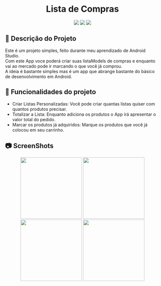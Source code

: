 <h1 align="center"> Lista de Compras </h1>
<p align="center">
<img src="https://user-images.githubusercontent.com/99930836/182484747-e58186bb-b506-46f9-994c-6fa44820e24c.PNG"/>
<img src="https://user-images.githubusercontent.com/99930836/182484755-bcc065e1-d5b3-45ca-91be-95b59723988c.PNG"/>
<img src="https://user-images.githubusercontent.com/99930836/182484762-7b9b9817-dc05-4c06-b162-778a17084622.PNG"/>
</p>


## :memo: Descrição do Projeto
Este é um projeto simples, feito durante meu aprendizado de Android Studio.<br>
Com este App voce poderá criar suas listaModels de compras e enquanto vai ao mercado pode ir marcando o que você já comprou.<br>
A ideia é bastante simples mas é um app que abrange bastante do básico de desenvolvimento em Android.<br>



## :hammer: Funcionalidades do projeto

- Criar Listas Personalizadas: Você pode criar quantas listas quiser com quantos produtos precisar.
- Totalizar a Lista: Enquanto adiciona os produtos o App irá apresentar o valor total do pedido.
- Marcar os produtos já adquiridos: Marque os produtos que você já colocou em seu carrinho.

## :camera: ScreenShots

<p align="center">
<img width="200px" src="https://user-images.githubusercontent.com/99930836/184145903-7a69bb1f-56c0-4512-b502-a7fc80107263.jpg"/>
<img width="200px" src="https://user-images.githubusercontent.com/99930836/184145907-cadc8325-3ab4-4f46-bfc7-da0cb71ba17a.jpg"/>
<img width="200px" src="https://user-images.githubusercontent.com/99930836/184145915-ea18e08f-935d-424c-bd9c-3e027ed805ae.jpg"/>
<img width="200px" src="https://user-images.githubusercontent.com/99930836/184145922-0d2f0751-a38b-4c15-a0ac-91a981ec3ede.jpg"/>
</p>
